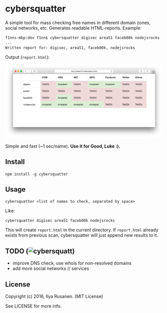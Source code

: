 # cybersquatter

A simple tool for mass checking free names in different domain zones, social networks, etc. Generates readable HTML-reports. Example:

```
f1nns-mbp:dev f1nn$ cybersquatter digisec area51 faceb00k nodejsrocks
...
Written report for: digisec, area51, faceb00k, nodejsrocks
```

Output (`report.html`):

![Generated HTML report](./docs/screen.png)

Simple and fast (~1 sec/name). **Use it for Good, Luke :).**

## Install

```
npm install -g cybersquatter
```

## Usage

```
cybersquatter <list of names to check, separated by space>
```
Like:
```
cybersquatter digisec area51 faceb00k nodejsrocks
```

This will create `report.html` in the current directory. If `report.html` already exists from previous scan, cybersquatter will just append new results to it.

## TODO (![cybersquatt](https://github.com/f1nnix/cybersquatt))

* improve DNS check, use whois for non-resolved domains
* add more social networks // services

## License

Copyright (c) 2016, Ilya Rusanen. (MIT License)

See LICENSE for more info.
